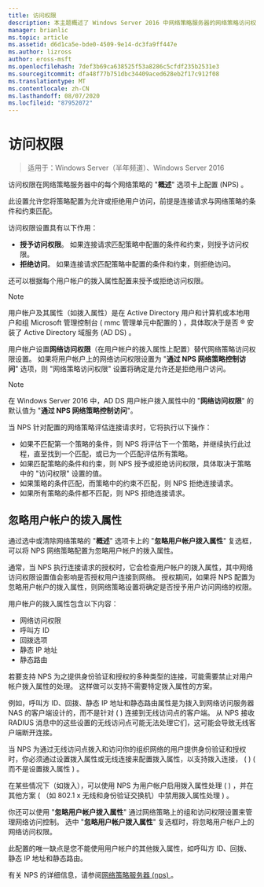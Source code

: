 ```yaml
---
title: 访问权限
description: 本主题概述了 Windows Server 2016 中网络策略服务器的网络策略访问权限。
manager: brianlic
ms.topic: article
ms.assetid: d6d1ca5e-bde0-4509-9e14-dc3fa9ff447e
ms.author: lizross
author: eross-msft
ms.openlocfilehash: 7def3b69ca638525f53a8286c5cfdf235b2531e3
ms.sourcegitcommit: dfa48f77b751dbc34409aced628eb2f17c912f08
ms.translationtype: MT
ms.contentlocale: zh-CN
ms.lasthandoff: 08/07/2020
ms.locfileid: "87952072"
---
```

# <a name="access-permission"></a>访问权限

>适用于：Windows Server（半年频道）、Windows Server 2016

访问权限在网络策略服务器中的每个网络策略的 "**概述**" 选项卡上配置 (NPS) 。

此设置允许您将策略配置为允许或拒绝用户访问，前提是连接请求与网络策略的条件和约束匹配。

访问权限设置具有以下作用：

- **授予访问权限**。 如果连接请求匹配策略中配置的条件和约束，则授予访问权限。
- **拒绝访问**。 如果连接请求匹配策略中配置的条件和约束，则拒绝访问。

还可以根据每个用户帐户的拨入属性配置来授予或拒绝访问权限。

>[!NOTE]
>用户帐户及其属性（如拨入属性）是在 Active Directory 用户和计算机或本地用户和组 Microsoft 管理控制台 \( mmc 管理单元中配置的 \) ，具体取决于是否 &reg; 安装了 Active Directory 域服务 (AD DS) 。

用户帐户设置**网络访问权限**（在用户帐户的拨入属性上配置）替代网络策略访问权限设置。 如果将用户帐户上的网络访问权限设置为 "**通过 NPS 网络策略控制访问**" 选项，则 "网络策略访问权限" 设置将确定是允许还是拒绝用户访问。

>[!NOTE]
>在 Windows Server 2016 中，AD DS 用户帐户拨入属性中的 "**网络访问权限**" 的默认值为 "**通过 NPS 网络策略控制访问**"。

当 NPS 针对配置的网络策略评估连接请求时，它将执行以下操作：

- 如果不匹配第一个策略的条件，则 NPS 将评估下一个策略，并继续执行此过程，直至找到一个匹配，或已为一个匹配评估所有策略。
- 如果匹配策略的条件和约束，则 NPS 授予或拒绝访问权限，具体取决于策略中的 "访问权限" 设置的值。
- 如果策略的条件匹配，而策略中的约束不匹配，则 NPS 拒绝连接请求。
- 如果所有策略的条件都不匹配，则 NPS 拒绝连接请求。

## <a name="ignore-user-account-dial-in-properties"></a>忽略用户帐户的拨入属性

通过选中或清除网络策略的 "**概述**" 选项卡上的 "**忽略用户帐户拨入属性**" 复选框，可以将 NPS 网络策略配置为忽略用户帐户的拨入属性。

通常，当 NPS 执行连接请求的授权时，它会检查用户帐户的拨入属性，其中网络访问权限设置值会影响是否授权用户连接到网络。 授权期间，如果将 NPS 配置为忽略用户帐户的拨入属性，则网络策略设置将确定是否授予用户访问网络的权限。

用户帐户的拨入属性包含以下内容：

- 网络访问权限
- 呼叫方 ID
- 回拨选项
- 静态 IP 地址
- 静态路由

若要支持 NPS 为之提供身份验证和授权的多种类型的连接，可能需要禁止对用户帐户拨入属性的处理。 这样做可以支持不需要特定拨入属性的方案。

例如，呼叫方 ID、回拨、静态 IP 地址和静态路由属性是为拨入到网络访问服务器 NAS 的客户端设计的，而不是针对 \( \) 连接到无线访问点的客户端。 从 NPS 接收 RADIUS 消息中的这些设置的无线访问点可能无法处理它们，这可能会导致无线客户端断开连接。

当 NPS 为通过无线访问点拨入和访问你的组织网络的用户提供身份验证和授权时，你必须通过设置拨入属性或无线连接来配置拨入属性，以支持拨入连接， \( \) \( 而不是设置拨入属性 \) 。

在某些情况下（如拨入），可以使用 NPS 为用户帐户启用拨入属性处理 \( \) ，并在其他方案 \( （如 802.1 x 无线和身份验证交换机）中禁用拨入属性处理 \) 。

你还可以使用 "**忽略用户帐户拨入属性**" 通过网络策略上的组和访问权限设置来管理网络访问控制。 选中 "**忽略用户帐户拨入属性**" 复选框时，将忽略用户帐户上的网络访问权限。

此配置的唯一缺点是您不能使用用户帐户的其他拨入属性，如呼叫方 ID、回拨、静态 IP 地址和静态路由。

有关 NPS 的详细信息，请参阅[网络策略服务器 (nps) ](nps-top.md)。
